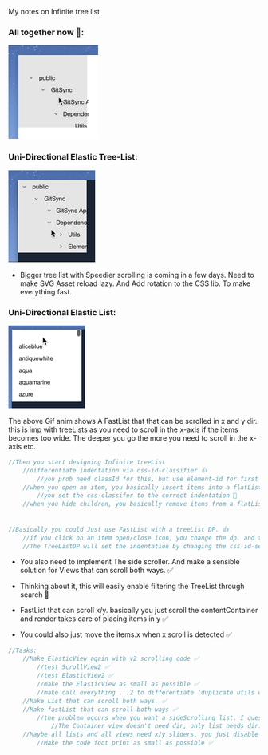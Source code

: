 My notes on Infinite tree list <!--more--> 

### All together now 🎉: 

<img width="180" alt="img" src="https://raw.githubusercontent.com/stylekit/img/master/elastic_fast_tree_list.mov.gif">

### Uni-Directional Elastic Tree-List:

<img width="174" alt="img" src="https://raw.githubusercontent.com/stylekit/img/master/infinite_tree_liste.mov.gif">

- Bigger tree list with Speedier scrolling is coming in a few days. Need to make SVG Asset reload lazy. And Add rotation to the CSS lib. To make everything fast. 

### Uni-Directional Elastic List:

<img width="154" alt="img" src="https://raw.githubusercontent.com/stylekit/img/master/UniElasticList.mov.gif">

The above Gif anim shows A FastList that that can be scrolled in x and y dir. this is imp with treeLists as you need to scroll in the x-axis if the items becomes too wide. The deeper you go the more you need to scroll in the x-axis etc. 

```swift
//Then you start designing Infinite treeList 
    //differentiate indentation via css-id-classifier 👍
        //you prob need classId for this, but use element-id for first interpolation 🚫 (not in the start)
    //when you open an item, you basically insert items into a flatList 🚫
        //you set the css-classifer to the correct indentation 🚫
    //when you hide children, you basically remove items from a flatList 🚫
    
    
//Basically you could Just use FastList with a treeList DP. 👍
    //if you click on an item open/close icon, you change the dp. and the dp changes FastList 👍
    //The TreeListDP will set the indentation by changing the css-id-selector 👍
```

- You also need to implement The side scroller. And make a sensible solution for Views that can scroll both ways. ✅
- Thinking about it, this will easily enable filtering the TreeList through search 💯

- FastList that can scroll x/y. basically you just scroll the contentContainer and render takes care of placing items in y ✅
- You could also just move the items.x when x scroll is detected ✅

```swift
//Tasks:
	//Make ElasticView again with v2 scrolling code ✅
		//test ScrollView2 ✅
		//test ElasticView2 ✅
		//make the ElasticView as small as possible ✅
		//make call everything ...2 to differentiate (duplicate utils code if needed) 
	//Make List that can scroll both ways. ✅
	//Make fastList that can scroll both ways ✅
		//the problem occurs when you want a sideScrolling list. I guess this can be toggled via bool flag. ✅
			//The Container view doesn't need dir, only list needs dir. as containerview is x/y directional ✅
	//Maybe all lists and all views need x/y sliders, you just disable them when there is enough views ✅
		//Make the code foot print as small as possible ✅
```